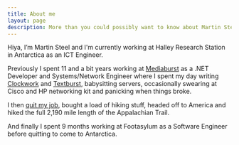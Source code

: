 ```yaml
---
title: About me
layout: page
description: More than you could possibly want to know about Martin Steel
---
```


Hiya, I’m Martin Steel and I'm currently working at Halley Research Station in Antarctica as an ICT Engineer. 

Previously I spent 11 and a bit years working at [Mediaburst](https://www.mediaburst.co.uk) as a .NET Developer and Systems/Network Engineer where I spent my day writing [Clockwork](https://www.clockworksms.com) and [Textburst](https://www.textburst.com), babysitting servers, occasionally swearing at Cisco and HP networking kit and panicking when things broke.

I then [quit my job](/blog/2016/ive-quit-my-job), bought a load of hiking stuff, headed off to America and hiked the full 2,190 mile length of the Appalachian Trail.

And finally I spent 9 months working at Footasylum as a Software Engineer before quitting to come to Antarctica.
